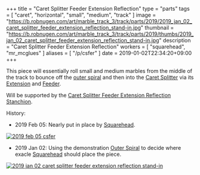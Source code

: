 +++
title = "Caret Splitter Feeder Extension Reflection"
type = "parts"
tags = [ "caret", "horizontal", "small", "medium", "track" ]
image = "https://b.robnugen.com/art/marble_track_3/track/parts/2019/2019_jan_02_caret_splitter_feeder_extension_reflection_stand-in.jpg"
thumbnail = "https://b.robnugen.com/art/marble_track_3/track/parts/2019/thumbs/2019_jan_02_caret_splitter_feeder_extension_reflection_stand-in.jpg"
description = "Caret Splitter Feeder Extension Reflection"
workers = [
	"squarehead",
    "mr_mcglues"
]
aliases = [
    "/p/csfer"
]
date = 2019-01-02T22:34:20+09:00
+++

This piece will essentially roll small and medium marbles from the
middle of the track to bounce off the [outer spiral](/parts/outer_spiral/) and then into the
[Caret Splitter](/parts/caret-splitter/) via its [Extension](/parts/caret_splitter_feeder_extension/) and [Feeder](/parts/caret_splitter_feeder/).

Will be supported by the [Caret Splitter Feeder Extension Reflection Stanchion](/parts/caret-splitter-feeder-extension-reflection-stanchion/).

History:

* 2019 Feb 05: Nearly put in place by [Squarehead](/workers/squarehead/).

[![2019 feb 05 csfer](//b.robnugen.com/art/marble_track_3/construction/2019/thumbs/2019_feb_05_csfer.jpg)](//b.robnugen.com/art/marble_track_3/construction/2019/2019_feb_05_csfer.jpg)

* 2019 Jan 02: Using the demonstration [Outer Spiral](/parts/outer_spiral/) to decide where exacle [Squarehead](/workers/squarehead/) should place the piece.

[![2019 jan 02 caret splitter feeder extension reflection stand-in](//b.robnugen.com/art/marble_track_3/track/parts/2019/thumbs/2019_jan_02_caret_splitter_feeder_extension_reflection_stand-in.jpg)](//b.robnugen.com/art/marble_track_3/track/parts/2019/2019_jan_02_caret_splitter_feeder_extension_reflection_stand-in.jpg)
